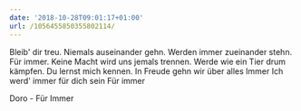 ```yaml
---
date: '2018-10-28T09:01:17+01:00'
url: /1056455850355802114/
---
```

Bleib' dir treu.
Niemals auseinander gehn.
Werden immer zueinander stehn.
Für immer.
Keine Macht
wird uns jemals trennen.
Werde wie ein Tier drum kämpfen.
Du lernst mich kennen.
In Freude gehn wir über alles
Immer
Ich werd' immer für dich sein
Für immer

Doro - Für Immer
